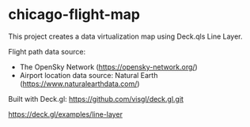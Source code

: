 # chicago-flight-map

This project creates a data virtualization map using Deck.qls Line Layer.

  Flight path data source: 
  
  - The OpenSky Network (https://opensky-network.org/)
  - Airport location data source: Natural Earth (https://www.naturalearthdata.com/)


Built with Deck.gl: https://github.com/visgl/deck.gl.git




https://deck.gl/examples/line-layer
